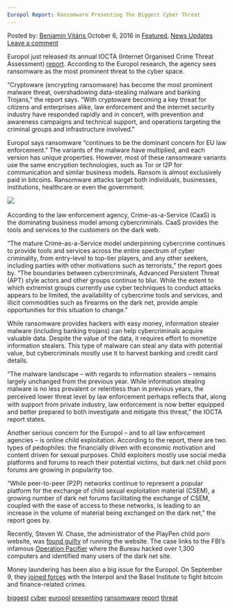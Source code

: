 ```yaml
---
Europol Report: Ransomware Presenting The Biggest Cyber Threat
---
```

<article class="post-listing post-15701 post type-post status-publish format-standard has-post-thumbnail hentry  tag-biggest tag-cyber tag-europol tag-presenting tag-ransomware tag-report tag-threat">
    <div class="post-inner">
        <span>Posted by: <a href="https://www.deepdotweb.com/author/benjaminvi/" title="">Benjamin Vitáris </a></span>
    <span>October 6, 2016</span>
    <span>in <a href="https://www.deepdotweb.com/category/deepdot-news/" rel="category tag">Featured</a>, <a href="https://www.deepdotweb.com/category/news-updates/" rel="category tag">News Updates</a></span>
    <span><a href="https://www.deepdotweb.com/2016/10/06/europol-report-ransomware-presenting-biggest-cyber-threat/#respond">Leave a comment</a></span>
    </p>
    <div class="clear"></div>
    <div class="entry">
    <p>Europol just released its annual IOCTA (Internet Organised Crime Threat Assessment) <a href="https://www.europol.europa.eu/sites/default/files/publications/europol_iocta_web_2016.pdf">report</a>. According to the Europol research, the agency sees ransomware as the most prominent threat to the cyber space.</p>
    <p>“Cryptoware (encrypting ransomware) has become the most prominent malware threat, overshadowing data-stealing malware and banking Trojans,” the report says. “With cryptoware becoming a key threat for citizens and enterprises alike, law enforcement and the internet security industry have responded rapidly and in concert, with prevention and awareness campaigns and technical support, and operations targeting the criminal groups and infrastructure involved.”</p>
    <p>Europol says ransomware “continues to be the dominant concern for EU law enforcement.” The variants of the malware have multiplied, and each version has unique properties. However, most of these ransomware variants use the same encryption technologies, such as Tor or l2P for communication and similar business models. Ransom is almost exclusively paid in bitcoins. Ransomware attacks target both individuals, businesses, institutions, healthcare or even the government.</p>
    <p><img class="wp-image-15702 aligncenter" src="/imgs/2016/10/word-image-7.png" srcset="/imgs/2016/10/word-image-7.png 684w, /imgs/2016/10/word-image-7-284x300.png 284w" sizes="(max-width: 684px) 100vw, 684px"/></p>
    <p>According to the law enforcement agency, Crime-as-a-Service (CaaS) is the dominating business model among cybercriminals. CaaS provides the tools and services to the customers on the dark web.</p>
    <p>“The mature Crime-as-a-Service model underpinning cybercrime continues to provide tools and services across the entire spectrum of cyber criminality, from entry-level to top-tier players, and any other seekers, including parties with other motivations such as terrorists,” the report goes by. “The boundaries between cybercriminals, Advanced Persistent Threat (APT) style actors and other groups continue to blur. While the extent to which extremist groups currently use cyber techniques to conduct attacks appears to be limited, the availability of cybercrime tools and services, and illicit commodities such as firearms on the dark net, provide ample opportunities for this situation to change.”</p>
    <p>While ransomware provides hackers with easy money, information stealer malware (including banking trojans) can help cybercriminals acquire valuable data. Despite the value of the data, it requires effort to monetize information stealers. This type of malware can steal any data with potential value, but cybercriminals mostly use it to harvest banking and credit card details.</p>
    <p>“The malware landscape &#8211; with regards to information stealers &#8211; remains largely unchanged from the previous year. While information stealing malware is no less prevalent or relentless than in previous years, the perceived lower threat level by law enforcement perhaps reﬂects that, along with support from private industry, law enforcement is now better equipped and better prepared to both investigate and mitigate this threat,” the IOCTA report states.</p>
    <p>Another serious concern for the Europol – and to all law enforcement agencies – is online child exploitation. According to the report, there are two types of pedophiles: the financially driven with economic motivation and content driven for sexual purposes. Child exploiters mostly use social media platforms and forums to reach their potential victims, but dark net child porn forums are growing in popularity too.</p>
    <p>“While peer-to-peer (P2P) networks continue to represent a popular platform for the exchange of child sexual exploitation material (CSEM), a growing number of dark net forums facilitating the exchange of CSEM, coupled with the ease of access to these networks, is leading to an increase in the volume of material being exchanged on the dark net,” the report goes by.</p>
    <p>Recently, Steven W. Chase, the administrator of the PlayPen child porn website, was <a href="https://www.deepdotweb.com/2016/09/27/playpen-admin-found-guilty/">found guilty</a> of running the website. The case links to the FBI’s infamous <a href="https://www.deepdotweb.com/2016/01/08/fbi-ultimate-hack-job-1300-computers-take-down/">Operation Pacifier</a> where the Bureau hacked over 1,300 computers and identified many users of the dark net site.</p>
    <p>Money laundering has been also a big issue for the Europol. On September 9, they <a href="https://www.deepdotweb.com/2016/09/22/europol-interpol-join-forces-fight-bitcoin-money-laundering/">joined forces</a> with the Interpol and the Basel Institute to fight bitcoin and finance-related crimes.</p>
    </div>
    <a href="https://www.deepdotweb.com/tag/biggest/" rel="tag">biggest</a> <a href="https://www.deepdotweb.com/tag/cyber/" rel="tag">cyber</a> <a href="https://www.deepdotweb.com/tag/europol/" rel="tag">europol</a> <a href="https://www.deepdotweb.com/tag/presenting/" rel="tag">presenting</a> <a href="https://www.deepdotweb.com/tag/ransomware/" rel="tag">ransomware</a> <a href="https://www.deepdotweb.com/tag/report/" rel="tag">report</a> <a href="https://www.deepdotweb.com/tag/threat/" rel="tag">threat</a></span> <span style="display:none" class="updated">2016-10-06</span>
    <div style="display:none" class="vcard author" itemprop="author" itemscope itemtype="http://schema.org/Person"><strong class="fn" itemprop="name"><a href="https://www.deepdotweb.com/author/benjaminvi/" title="Posts by Benjamin Vitáris" rel="author">Benjamin Vitáris</a></strong></div>
    
